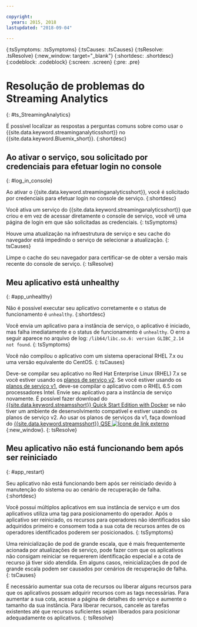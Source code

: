 ```yaml
---

copyright:
  years: 2015, 2018
lastupdated: "2018-09-04"

---
```


<!-- Attribute definitions -->
{:tsSymptoms: .tsSymptoms}
{:tsCauses: .tsCauses}
{:tsResolve: .tsResolve}
{:new_window: target="_blank"}
{:shortdesc: .shortdesc}
{:codeblock: .codeblock}
{:screen: .screen}
{:pre: .pre}

# Resolução de problemas do Streaming Analytics
{: #ts_StreamingAnalytics}

É possível localizar as respostas a perguntas comuns sobre como usar o {{site.data.keyword.streaminganalyticsshort}} no {{site.data.keyword.Bluemix_short}}.
{:shortdesc}

## Ao ativar o serviço, sou solicitado por credenciais para efetuar login no console
{: #log_in_console}

Ao ativar o {{site.data.keyword.streaminganalyticsshort}}, você é solicitado por credenciais para efetuar login no console de serviço.
{:shortdesc}

Você ativa um serviço do {{site.data.keyword.streaminganalyticsshort}} que criou e em vez de acessar diretamente o console de serviço, você vê uma página de login em que são solicitadas as credenciais.
{: tsSymptoms}

Houve uma atualização na infraestrutura de serviço e seu cache do navegador está impedindo o serviço de selecionar a atualização.
{: tsCauses}

Limpe o cache do seu navegador para certificar-se de obter a versão mais recente do console de serviço.
{: tsResolve}

## Meu aplicativo está unhealthy
{: #app_unhealthy}

Não é possível executar seu aplicativo corretamente e o status de funcionamento é `unhealthy`.
{:shortdesc}

Você envia um aplicativo para a instância de serviço, o aplicativo é iniciado, mas falha imediatamente e o status de funcionamento é `unhealthy`. O erro a seguir aparece no arquivo de log: `/lib64/libc.so.6: version GLIBC_2.14 not found`.
{: tsSymptoms}

Você não compilou o aplicativo com um sistema operacional RHEL 7.x ou uma versão equivalente do CentOS.
{: tsCauses}

Deve-se compilar seu aplicativo no Red Hat Enterprise Linux (RHEL) 7.x se você estiver usando os [planos de serviço v2](/docs/services/StreamingAnalytics/service_plans.html). Se você estiver usando os [planos de serviço v1](/docs/services/StreamingAnalytics/service_plans.html), deve-se compilar o aplicativo com o RHEL 6.5 com processadores Intel. Envie seu aplicativo para a instância de serviço novamente. É possível fazer download do [{{site.data.keyword.streamsshort}} Quick Start Edition with Docker](https://www-01.ibm.com/marketing/iwm/iwm/web/preLogin.do?source=swg-ibmistvi) se não tiver um ambiente de desenvolvimento compatível e estiver usando os planos de serviço v2. Ao usar os planos de serviços da v1, faça download do [{{site.data.keyword.streamsshort}} QSE
![Ícone de link externo](../../icons/launch-glyph.svg "Ícone de link externo")](http://ibmstreams.github.io/streamsx.documentation/docs/4.3/qse-intro/){:new_window}.
{: tsResolve}

## Meu aplicativo não está funcionando bem após ser reiniciado
{: #app_restart}

Seu aplicativo não está funcionando bem após ser reiniciado devido à manutenção do sistema ou ao cenário de recuperação de falha.
{:shortdesc}

Você possui múltiplos aplicativos em sua instância de serviço e um dos aplicativos utiliza uma tag para posicionamento do operador. Após o aplicativo ser reiniciado, os recursos para operadores não identificados são adquiridos primeiro e consomem toda a sua cota de recursos antes de os operadores identificados poderem ser posicionados.
{: tsSymptoms}

Uma reinicialização de pod de grande escala, que é mais frequentemente acionada por atualizações de serviço, pode fazer com que os aplicativos não consigam reiniciar se requererem identificação especial e a cota de recurso já tiver sido atendida. Em alguns casos, reinicializações de pod de grande escala podem ser causados por cenários de recuperação de falha.
{: tsCauses}

É necessário aumentar sua cota de recursos ou liberar alguns recursos para que os aplicativos possam adquirir recursos com as tags necessárias. Para aumentar a sua cota, acesse a página de detalhes do serviço e aumente o tamanho da sua instância. Para liberar recursos, cancele as tarefas existentes até que recursos suficientes sejam liberados para posicionar adequadamente os aplicativos.
{: tsResolve}
